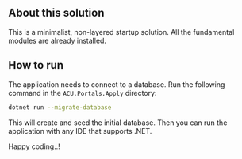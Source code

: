 ## About this solution

This is a minimalist, non-layered startup solution. All the fundamental modules are already installed.

## How to run

The application needs to connect to a database. Run the following command in the `ACU.Portals.Apply` directory:

````bash
dotnet run --migrate-database
````

This will create and seed the initial database. Then you can run the application with any IDE that supports .NET.

Happy coding..!



